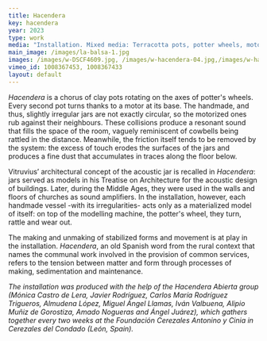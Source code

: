 ```yaml
---
title: Hacendera
key: hacendera
year: 2023
type: work
media: "Installation. Mixed media: Terracotta pots, potter wheels, motors and electronics. Variable dimensions"
main_image: /images/la-balsa-1.jpg
images: /images/w-DSCF4609.jpg, /images/w-hacendera-04.jpg,/images/w-hacendera-05.jpg,/images/w-DSCF5137.jpg,/images/w-HACENDERA-01.jpg,/images/w-HACENDERA-02.jpg,/images/w-DSCF5135.jpg,/images/w-HACENDERA-03.JPG,/images/hacendera-desmontaje.jpeg
vimeo_id: 1008367453, 1008367433
layout: default
---
```


<div class="en">
<p><em>Hacendera</em> is a chorus of clay pots rotating on the axes of potter's wheels. Every second pot turns thanks to a motor at its base. The handmade, and thus, slightly irregular jars are not exactly circular, so the motorized ones rub against their neighbours. These collisions produce a resonant sound that fills the space of the room, vaguely reminiscent of cowbells being rattled in the distance. Meanwhile, the friction itself tends to be removed by the system: the excess of touch erodes the surfaces of the jars and produces a fine dust that accumulates in traces along the floor below.</p>

<p>Vitruvius’ architectural concept of the acoustic jar is recalled in <em>Hacendera</em>: jars served as models in his Treatise on Architecture for the acoustic design of buildings. Later, during the Middle Ages, they were used in the walls and floors of churches as sound amplifiers. In the installation, however, each handmade vessel -with its irregularities- acts only as a materialized model of itself: on top of the modelling machine, the potter's wheel, they turn, rattle and wear out.</p>

<p>The making and unmaking of stabilized forms and movement is at play in the installation. <em>Hacendera</em>, an old Spanish word from the rural context that names the communal work involved in the provision of common services, refers to the tension between matter and form through processes of making, sedimentation and maintenance.</p>

<p><span style="font-style: italic;">The installation was produced with the help of the Hacendera Abierta group (Mónica Castro de Lera, Javier Rodríguez, Carlos María Rodríguez Trigueros, Almudena López, Miguel Ángel Llamas, Iván Valbuena, Alipio Muñiz de Gorostiza, Amado Nogueras and Ángel Juárez), which gathers together every two weeks at the Foundación Cerezales Antonino y Cinia in Cerezales del Condado (León, Spain).</span></p>
</div>